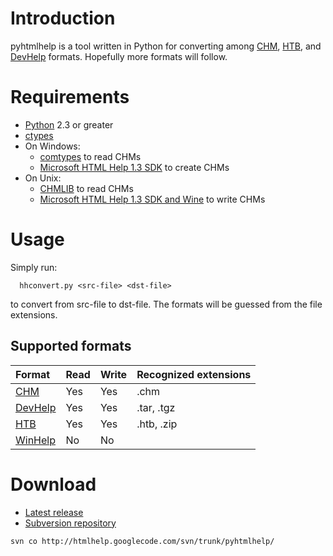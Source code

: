 # Introduction #

pyhtmlhelp is a tool written in Python for converting among [CHM](CHM.md), [HTB](HTB.md), and [DevHelp](DevHelp.md) formats. Hopefully more formats will follow.

# Requirements #

  * [Python](http://www.python.org/) 2.3 or greater
  * [ctypes](http://cheeseshop.python.org/pypi/ctypes)
  * On Windows:
    * [comtypes](http://cheeseshop.python.org/pypi/comtypes) to read CHMs
    * [Microsoft HTML Help 1.3 SDK](http://msdn.microsoft.com/library/en-us/htmlhelp/html/vsconHH1Start.asp) to create CHMs
  * On Unix:
    * [CHMLIB](http://www.jedrea.com/chmlib/) to read CHMs
    * [Microsoft HTML Help 1.3 SDK and Wine](HHW4Wine.md) to write CHMs

# Usage #

Simply run:
```
  hhconvert.py <src-file> <dst-file>
```
to convert from src-file to dst-file. The formats will be guessed from the file
extensions.

## Supported formats ##

| **Format** | **Read** | **Write** | **Recognized extensions** |
|:-----------|:---------|:----------|:--------------------------|
| [CHM](CHM.md) | Yes | Yes | .chm |
| [DevHelp](DevHelp.md) | Yes | Yes | .tar, .tgz |
| [HTB](HTB.md) | Yes | Yes | .htb, .zip |
| [WinHelp](WinHelp.md) | No | No |  |

# Download #

  * [Latest release](http://htmlhelp.googlecode.com/files/pyhtmlhelp-0.5.tar.gz)
  * [Subversion repository](http://htmlhelp.googlecode.com/svn/trunk/pyhtmlhelp/)
```
svn co http://htmlhelp.googlecode.com/svn/trunk/pyhtmlhelp/
```